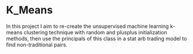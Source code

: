 # K_Means

In this project I aim to re-create the unsupervised machine learning k-means clustering technique with random and plusplus initialization methods, then use the principals of this class in a stat arb trading model to find non-traditional pairs.

